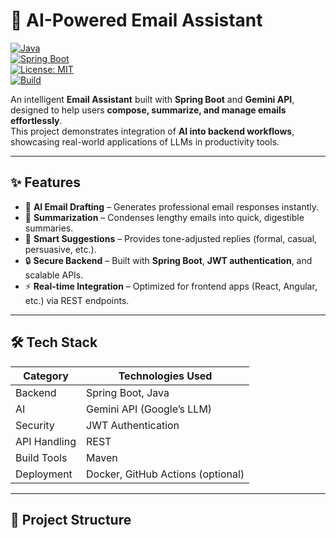 # 📧 AI-Powered Email Assistant  

[![Java](https://img.shields.io/badge/Java-17-red?logo=java&logoColor=white)](https://www.oracle.com/java/)  
[![Spring Boot](https://img.shields.io/badge/SpringBoot-3-green?logo=springboot&logoColor=white)](https://spring.io/projects/spring-boot)  
[![License: MIT](https://img.shields.io/badge/License-MIT-blue.svg)](LICENSE)  
[![Build](https://img.shields.io/badge/Build-Maven-lightgrey?logo=apachemaven)](https://maven.apache.org/)  

An intelligent **Email Assistant** built with **Spring Boot** and **Gemini API**, designed to help users **compose, summarize, and manage emails effortlessly**.  
This project demonstrates integration of **AI into backend workflows**, showcasing real-world applications of LLMs in productivity tools.  

---

## ✨ Features  

- 🤖 **AI Email Drafting** – Generates professional email responses instantly.  
- 📝 **Summarization** – Condenses lengthy emails into quick, digestible summaries.  
- 🎯 **Smart Suggestions** – Provides tone-adjusted replies (formal, casual, persuasive, etc.).  
- 🔒 **Secure Backend** – Built with **Spring Boot**, **JWT authentication**, and scalable APIs.  
- ⚡ **Real-time Integration** – Optimized for frontend apps (React, Angular, etc.) via REST endpoints.  

---

## 🛠️ Tech Stack  

| **Category** | **Technologies Used** |
|--------------|------------------------|
| Backend | Spring Boot, Java |
| AI | Gemini API (Google’s LLM) |
| Security | JWT Authentication |
| API Handling | REST |
| Build Tools | Maven |
| Deployment | Docker, GitHub Actions (optional) |

---

## 📂 Project Structure  

